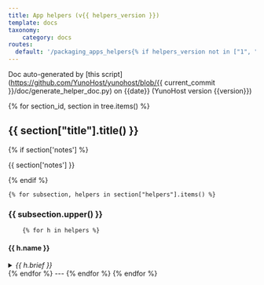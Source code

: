 ```yaml
---
title: App helpers (v{{ helpers_version }})
template: docs
taxonomy:
    category: docs
routes:
  default: '/packaging_apps_helpers{% if helpers_version not in ["1", "2"] %}_v{{ helpers_version }}{% endif %}'
---
```


Doc auto-generated by [this script](https://github.com/YunoHost/yunohost/blob/{{ current_commit }}/doc/generate_helper_doc.py) on {{date}} (YunoHost version {{version}})


{% for section_id, section in tree.items() %}
## {{ section["title"].title() }}

{% if section['notes'] %}<p>{{ section['notes'] }}</p>{% endif %}

    {% for subsection, helpers in section["helpers"].items() %}

### {{ subsection.upper() }}
        {% for h in helpers %}
#### {{ h.name }}

<details> <summary><i>{{ h.brief }}</i></summary>

**Usage**: `{{ h.usage }}`
{%- if h.args %}

**Arguments**:
    {%- for infos in h.args %}
        {%- if infos|length == 2 %}
- `{{ infos[0] }}`: {{ infos[1] }}
        {%- else %}
- `{{ infos[0] }}`, `{{ infos[1] }}`: {{ infos[2] }}
        {%- endif %}
    {%- endfor %}
{%- endif %}
{%- if h.ret %}

**Returns**: {{ h.ret }}
{%- endif %}
{%- if "example" in h.keys() %}

**Example**: `{{ h.example }}`
{%- endif %}
{%- if "examples" in h.keys() %}

**Examples**:
    {% for example in h.examples %}
        {% if not example.strip().startswith("# ") %}
- `{{ example }}`
        {% else %}
- `{{ example.strip("# ") }}`
        {% endif %}
    {% endfor %}
{%- endif %}
{%- if h.details %}

**Details**:  
{{ h.details }}
{%- endif %}
[Dude, show me the code!](https://github.com/YunoHost/yunohost/blob/{{ current_commit }}/helpers/helpers.v{{ helpers_version if helpers_version != "2" else "1" }}.d/{{ subsection }}#L{{ h.line + 1 }})
</details>
        {% endfor %}
---
    {% endfor %}
{% endfor %}
